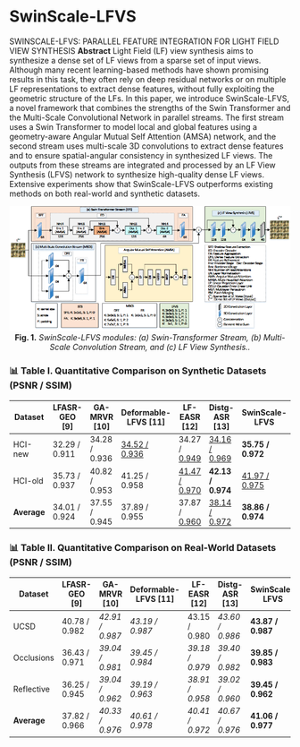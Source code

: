 # SwinScale-LFVS
SWINSCALE-LFVS: PARALLEL FEATURE INTEGRATION FOR LIGHT FIELD VIEW SYNTHESIS
**Abstract** 
Light Field (LF) view synthesis aims to synthesize a dense set of LF views from a sparse set of input views. Although many recent learning-based methods have shown promising results in this task, they often rely on deep residual networks or on multiple LF representations to extract dense features, without fully exploiting the geometric structure of the LFs. In this paper, we introduce SwinScale-LFVS, a novel framework that combines the strengths of the Swin Transformer and the Multi-Scale Convolutional Network in parallel streams. The first stream uses a Swin Transformer to model local and global features using a geometry-aware Angular Mutual Self Attention (AMSA) network, and the second stream uses multi-scale 3D convolutions to extract dense features and to ensure spatial-angular consistency in synthesized LF views. The outputs from these streams are integrated and processed by an LF View Synthesis (LFVS) network to synthesize high-quality dense LF views. Extensive experiments show that SwinScale-LFVS outperforms existing methods on both real-world and synthetic datasets. 

<p align="center">
  <img src="SwinScale_LFVS.png" width="800"/>
  <br>
  <b>Fig. 1.</b> <i>SwinScale-LFVS modules: (a) Swin-Transformer Stream, (b) Multi-Scale Convolution Stream, and (c) LF View Synthesis..</i>
</p>

### 📊 Table I. Quantitative Comparison on Synthetic Datasets (PSNR / SSIM)

| Dataset   | LFASR-GEO [9]  | GA-MRVR [10]        | Deformable-LFVS [11]   | LF-EASR [12]         | Distg-ASR [13]       | <b>SwinScale-LFVS</b>      |
|-----------|----------------|----------------------|-------------------------|------------------------|------------------------|-----------------------------|
| HCI-new   | 32.29 / 0.911  | 34.28 / 0.936        | <u>34.52 / 0.936</u>    | 34.27 / <u>0.949</u>   | <u>34.16 / 0.969</u>   | <b>35.75 / 0.972</b>         |
| HCI-old   | 35.73 / 0.937  | 40.82 / 0.953        | 41.25 / 0.958           | <u>41.47 / 0.970</u>   | <b>42.13 / 0.974</b>   | <u>41.97 / 0.975</u>         |
| <b>Average</b> | 34.01 / 0.924  | 37.55 / 0.945        | 37.89 / 0.955           | 37.87 / <u>0.960</u>   | <u>38.14 / 0.972</u>   | <b>38.86 / 0.974</b>         |


### 📊 Table II. Quantitative Comparison on Real-World Datasets (PSNR / SSIM)

| Dataset     | LFASR-GEO [9] | GA-MRVR [10]     | Deformable-LFVS [11] | LF-EASR [12]     | Distg-ASR [13]     | **SwinScale-LFVS** |
|-------------|----------------|------------------|-----------------------|------------------|--------------------|--------------------|
| UCSD        | 40.78 / 0.982  | _42.91 / 0.987_  | _43.19 / 0.987_       | 43.15 / 0.980    | _43.60 / 0.986_    | **43.87 / 0.987**  |
| Occlusions  | 36.43 / 0.971  | _39.04 / 0.981_  | _39.45 / 0.984_       | _39.18 / 0.979_  | _39.40 / 0.982_    | **39.85 / 0.983**  |
| Reflective  | 36.25 / 0.945  | _39.04 / 0.962_  | _39.19 / 0.963_       | _38.91 / 0.958_  | _39.02 / 0.960_    | **39.45 / 0.962**  |
| **Average** | 37.82 / 0.966  | _40.33 / 0.976_  | _40.61 / 0.978_       | _40.41 / 0.972_  | _40.67 / 0.976_    | **41.06 / 0.977**  |
